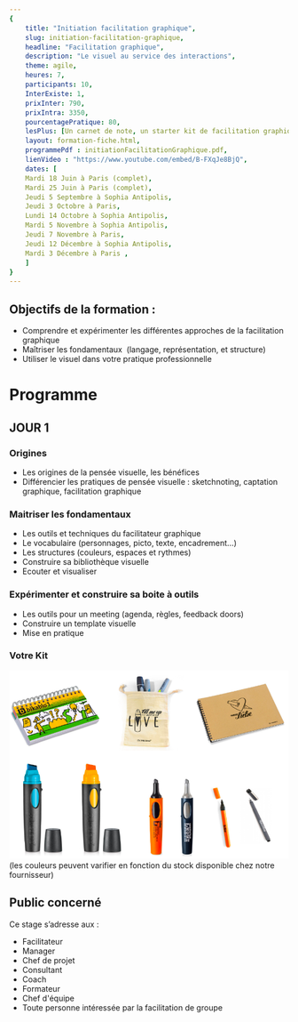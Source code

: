 ```yaml
---
{
	title: "Initiation facilitation graphique",
	slug: initiation-facilitation-graphique, 
	headline: "Facilitation graphique",
	description: "Le visuel au service des interactions",
	theme: agile,
	heures: 7,
	participants: 10,
	InterExiste: 1,
	prixInter: 790,
	prixIntra: 3350,
	pourcentagePratique: 80,
	lesPlus: [Un carnet de note, un starter kit de facilitation graphique de la marque neuland, prise en charge du repas],
	layout: formation-fiche.html, 
	programmePdf : initiationFacilitationGraphique.pdf,
	lienVideo : "https://www.youtube.com/embed/B-FXqJe8BjQ",
	dates: [
	Mardi 18 Juin à Paris (complet),
	Mardi 25 Juin à Paris (complet),
	Jeudi 5 Septembre à Sophia Antipolis,
	Jeudi 3 Octobre à Paris,
	Lundi 14 Octobre à Sophia Antipolis,
	Mardi 5 Novembre à Sophia Antipolis,
	Jeudi 7 Novembre à Paris,
	Jeudi 12 Décembre à Sophia Antipolis,
	Mardi 3 Décembre à Paris ,
	]
}
---
```


## Objectifs de la formation : ##
* Comprendre et expérimenter les différentes approches de la facilitation graphique
* Maîtriser les fondamentaux  (langage, représentation, et structure) 
* Utiliser le visuel dans votre pratique professionnelle


# Programme #

## JOUR 1 ##
### Origines ###
* Les origines de la pensée visuelle, les bénéfices
* Différencier les pratiques de pensée visuelle : sketchnoting, captation graphique, facilitation graphique

### Maitriser les fondamentaux ###
* Les outils et techniques du facilitateur graphique
* Le vocabulaire (personnages, picto, texte, encadrement…)
* Les structures (couleurs, espaces et rythmes)
* Construire sa bibliothèque visuelle
* Ecouter et visualiser

### Expérimenter et construire sa boite à outils ### 
* Les outils pour un meeting (agenda, règles, feedback doors)
* Construire un template visuelle 
* Mise en pratique 

### Votre Kit ###
![40% center](images/kitNeulandInitiation.png)
(les couleurs peuvent varifier en fonction du stock disponible chez notre fournisseur)


## Public concerné ##
Ce stage s’adresse aux : 
* Facilitateur
* Manager
* Chef de projet
* Consultant
* Coach
* Formateur
* Chef d'équipe
* Toute personne intéressée par la facilitation de groupe


